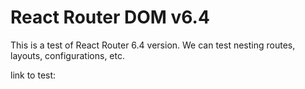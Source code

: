 # React Router DOM v6.4

This is a test of React Router 6.4 version. We can test nesting routes, layouts, configurations, etc.

link to test:
